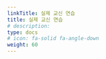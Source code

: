 ```yaml
---
linkTitle: 실제 교신 연습
title: 실제 교신 연습
# description: 
type: docs
# icon: fa-solid fa-angle-down
weight: 60
---
```




